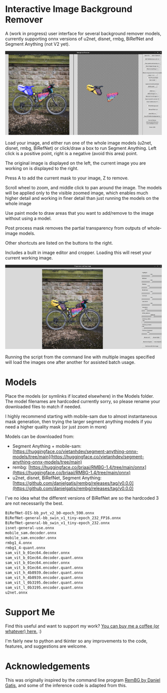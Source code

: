 # Interactive Image Background Remover

A (work in progress) user interface for several background remover models, currently supporting onnx versions of u2net, disnet, rmbg, BiRefNet and Segment Anything (not V2 yet).

![Screenshot of main window](Images/main_image.jpg)

Load your image, and either run one of the whole image models (u2net, disnet, rmbg, BiRefNet) or click/draw a box to run Segment Anything. Left click is a positive point, right is a negative (avoid this area) point.

The original image is displayed on the left, the current image you are working on is displayed to the right.

Press A to add the current mask to your image, Z to remove.

Scroll wheel to zoom, and middle click to pan around the image. The models will be applied only to the visible zoomed image, which enables much higher detail and working in finer detail than just running the models on the whole image

Use paint mode to draw areas that you want to add/remove to the image without using a model.

Post process mask removes the partial transparency from outputs of whole-image models. 

Other shortcuts are listed on the buttons to the right.

Includes a built in image editor and cropper. Loading this will reset your current working image. 

![Screenshot of main window](Images/image_editor.jpg)

Running the script from the command line with multiple images specified will load the images one after another for assisted batch usage.

# Models

Place the models (or symlinks if located elsewhere) in the Models folder. The model filenames are hardcoded currently sorry, so please rename your downloaded files to match if needed.

I highly recommend starting with mobile-sam due to almost instantaneous mask generation, then trying the larger segment anything models if you need a higher quality mask (or just zoom in more)

Models can be downloaded from:

- Segment Anything + mobile-sam: [https://huggingface.co/vietanhdev/segment-anything-onnx-models/tree/main](https://huggingface.co/vietanhdev/segment-anything-onnx-models/tree/main)
- rembg: [https://huggingface.co/briaai/RMBG-1.4/tree/main/onnx](https://huggingface.co/briaai/RMBG-1.4/tree/main/onnx)
- u2net, disnet, BiRefNet, Segment Anything: [https://github.com/danielgatis/rembg/releases/tag/v0.0.0](https://github.com/danielgatis/rembg/releases/tag/v0.0.0)

I've no idea what the different versions of BiRefNet are so the hardcoded 3 are not necessarily the best. 

```
BiRefNet-DIS-bb_pvt_v2_b0-epoch_590.onnx
BiRefNet-general-bb_swin_v1_tiny-epoch_232_FP16.onnx
BiRefNet-general-bb_swin_v1_tiny-epoch_232.onnx
isnet-general-use.onnx
mobile_sam.decoder.onnx
mobile_sam.encoder.onnx
rmbg1_4.onnx
rmbg1_4-quant.onnx
sam_vit_b_01ec64.decoder.onnx
sam_vit_b_01ec64.decoder.quant.onnx
sam_vit_b_01ec64.encoder.onnx
sam_vit_b_01ec64.encoder.quant.onnx
sam_vit_h_4b8939.decoder.quant.onnx
sam_vit_h_4b8939.encoder.quant.onnx
sam_vit_l_0b3195.decoder.quant.onnx
sam_vit_l_0b3195.encoder.quant.onnx
u2net.onnx
```


# Support Me

Find this useful and want to support my work? [You can buy me a coffee (or whatever) here.](https://ko-fi.com/pricklygorse) :)

I'm fairly new to python and tkinter so any improvements to the code, features, and suggestions are welcome. 


# Acknowledgements

This was originally inspired by the command line program [RemBG by Daniel Gatis](https://github.com/danielgatis/rembg), and some of the inference code is adapted from this. 
